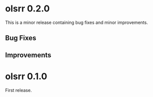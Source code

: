 # olsrr 0.2.0

This is a minor release containing bug fixes and minor improvements. 

## Bug Fixes



## Improvements

# olsrr 0.1.0

First release.
